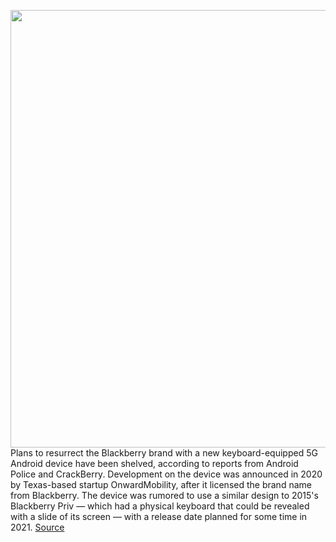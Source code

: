 <img src='https://cdn.vox-cdn.com/thumbor/d1XwgIbSrNfXu1hYwnyt8G3XMdk=/0x0:2040x1360/1200x800/filters:focal(857x517:1183x843)/cdn.vox-cdn.com/uploads/chorus_image/image/70496870/verge-2015-11-06_15-38-09.0.0.jpg' width='700px' /><br/>
Plans to resurrect the Blackberry brand with a new keyboard-equipped 5G Android device have been shelved, according to reports from Android Police and CrackBerry. Development on the device was announced in 2020 by Texas-based startup OnwardMobility, after it licensed the brand name from Blackberry. The device was rumored to use a similar design to 2015's Blackberry Priv — which had a physical keyboard that could be revealed with a slide of its screen — with a release date planned for some time in 2021.
<a href='https://www.theverge.com/2022/2/11/22928875/blackberry-5g-android-phone-onwardmobility-cancelled'> Source <a/>
